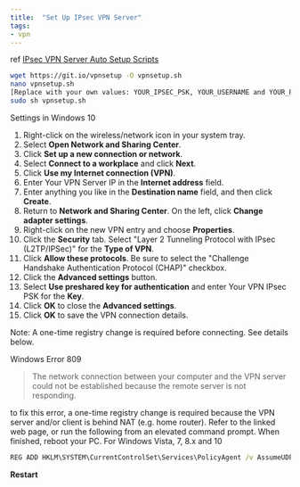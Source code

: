 ```yaml
---
title:  "Set Up IPsec VPN Server"
tags:
- vpn
---
```

<!--more-->

ref [IPsec VPN Server Auto Setup Scripts](https://github.com/hwdsl2/setup-ipsec-vpn)

```bash
wget https://git.io/vpnsetup -O vpnsetup.sh
nano vpnsetup.sh
[Replace with your own values: YOUR_IPSEC_PSK, YOUR_USERNAME and YOUR_PASSWORD]
sudo sh vpnsetup.sh
```

Settings in Windows 10

1. Right-click on the wireless/network icon in your system tray.
2. Select **Open Network and Sharing Center**.
3. Click **Set up a new connection or network**.
4. Select **Connect to a workplace** and click **Next**.
5. Click **Use my Internet connection (VPN)**.
6. Enter Your VPN Server IP in the **Internet address** field.
7. Enter anything you like in the **Destination name** field, and then click **Create**.
8. Return to **Network and Sharing Center**. On the left, click **Change adapter settings**.
9. Right-click on the new VPN entry and choose **Properties**.
10. Click the **Security** tab. Select "Layer 2 Tunneling Protocol with IPsec (L2TP/IPSec)" for the **Type of VPN**.
11. Click **Allow these protocols**. Be sure to select the "Challenge Handshake Authentication Protocol (CHAP)" checkbox.
12. Click the **Advanced settings** button.
13. Select **Use preshared key for authentication** and enter Your VPN IPsec PSK for the **Key**.
14. Click **OK** to close the **Advanced settings**.
15. Click **OK** to save the VPN connection details.

Note: A one-time registry change is required before connecting. See details below.

Windows Error 809
> The network connection between your computer and the VPN server could not be established because the remote server is not responding.

to fix this error, a one-time registry change is required because the VPN server and/or client is behind NAT (e.g. home router). 
Refer to the linked web page, or run the following from an elevated command prompt. When finished, reboot your PC.
For Windows Vista, 7, 8.x and 10
```cmd
REG ADD HKLM\SYSTEM\CurrentControlSet\Services\PolicyAgent /v AssumeUDPEncapsulationContextOnSendRule /t REG_DWORD /d 0x2 /f
```

**Restart**
